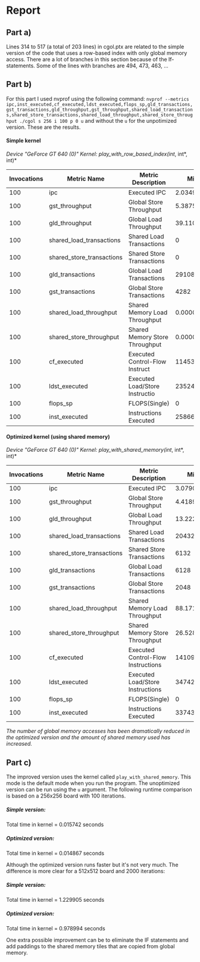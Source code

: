Report
======

## Part a)
Lines 314 to 517 (a total of 203 lines) in cgol.ptx are related to the simple version of the code that uses a row-based index with only global memory access. There are a lot of branches in this section because of the If-statements. Some of the lines with branches are 494, 473, 463, ...

## Part b)

For this part I used nvprof using the following command:
`nvprof --metrics ipc,inst_executed,cf_executed,ldst_executed,flops_sp,gld_transactions,gst_transactions,gld_throughput,gst_throughput,shared_load_transactions,shared_store_transactions,shared_load_throughput,shared_store_throughput ./cgol s 256 i 100 p 0 u` and without the `u` for the unpotimized version. These are the results.

#### Simple kernel
*Device "GeForce GT 640 (0)" Kernel: play_with_row_based_index(int*, int*, int)*

Invocations|Metric Name|Metric Description|Min|Max|Avg
---|---|---|---|---|---
        100|ipc|Executed IPC|2.034985|2.068992|2.056328
        100|                  gst_throughput|         Global Store Throughput|  5.3875GB/s|  9.4178GB/s|  6.1506GB/s
        100|                  gld_throughput|          Global Load Throughput|  39.110GB/s|  39.667GB/s|  39.460GB/s
        100|        shared_load_transactions|        Shared Load Transactions|           0|           0|           0
        100|       shared_store_transactions|       Shared Store Transactions|           0|           0|           0
        100|                gld_transactions|        Global Load Transactions|       29108|       29108|       29108
        100|                gst_transactions|       Global Store Transactions|        4282|        6066|        4909
        100|          shared_load_throughput|   Shared Memory Load Throughput|  0.00000B/s|  0.00000B/s|  0.00000B/s
        100|         shared_store_throughput|  Shared Memory Store Throughput|  0.00000B/s|  0.00000B/s|  0.00000B/s
        100|                     cf_executed|  Executed Control-Flow Instruct|      114530|      118935|      116070
        100|                   ldst_executed|  Executed Load/Store Instructio|       23524|       24528|       23865
        100|                        flops_sp|                   FLOPS(Single)|           0|           0|           0
        100|                   inst_executed|           Instructions Executed|      258662|      262063|      259861

#### Optimized kernel (using shared memory)
*Device "GeForce GT 640 (0)" Kernel: play_with_shared_memory(int*, int*, int)*

Invocations|Metric Name|Metric Description|Min|Max|Avg|
---|---|---|---|---|---
        100|                      ipc|                    Executed IPC|    3.079007|    3.127835|    3.110917
        100|           gst_throughput|         Global Store Throughput|  4.4189GB/s|  4.4560GB/s|  4.4448GB/s
        100|           gld_throughput|          Global Load Throughput|  13.222GB/s|  13.333GB/s|  13.300GB/s
        100| shared_load_transactions|        Shared Load Transactions|       20432|       20432|       20432
        100|shared_store_transactions|       Shared Store Transactions|        6132|        6267|        6168
        100|         gld_transactions|        Global Load Transactions|        6128|        6128|        6127
        100|         gst_transactions|       Global Store Transactions|        2048|        2048|        2047
        100|   shared_load_throughput|   Shared Memory Load Throughput|  88.171GB/s|  88.910GB/s|  88.688GB/s
        100|  shared_store_throughput|  Shared Memory Store Throughput|  26.528GB/s|  27.193GB/s|  26.787GB/s
        100|              cf_executed|  Executed Control-Flow Instructions|      141098|      141463|      141267
        100|            ldst_executed|  Executed Load/Store Instructions|       34742|       34870|       34776
        100|                 flops_sp|                   FLOPS(Single)|           0|           0|           0
        100|            inst_executed|           Instructions Executed|      337434|      337799|      337603


*The number of global memory accesses has been dramatically reduced in the optimized version and the amount of shared memory used has increased.*

## Part c)
The improved version uses the kernel called `play_with_shared_memory`. This mode is the default mode when you run the program. The unoptimized version can be run using the `u` argument. The following runtime comparison is based on a 256x256 board with 100 iterations.

##### Simple version:
Total time in kernel = 0.015742 seconds

##### Optimized version:
Total time in kernel = 0.014867 seconds

Although the optimized version runs faster but it's not very much. The difference is more clear for a 512x512 board and 2000 iterations:

##### Simple version:
Total time in kernel = 1.229905 seconds

##### Optimized version:
Total time in kernel = 0.978994 seconds

One extra possible improvement can be to eliminate the IF statements and add paddings to the shared memory tiles that are copied from global memory.
